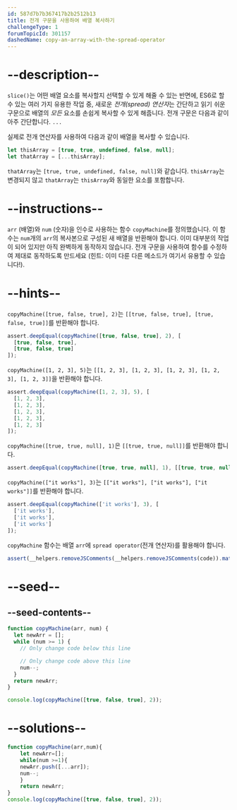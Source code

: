 ```yaml
---
id: 587d7b7b367417b2b2512b13
title: 전개 구문을 사용하여 배열 복사하기
challengeType: 1
forumTopicId: 301157
dashedName: copy-an-array-with-the-spread-operator
---
```


# --description--

`slice()`는 어떤 배열 요소를 복사할지 선택할 수 있게 해줄 수 있는 반면에, ES6로 할 수 있는 여러 가지 유용한 작업 중, 새로운 <dfn>전개(spread) 연산자</dfn>는 간단하고 읽기 쉬운 구문으로 배열의 *모든* 요소를 손쉽게 복사할 수 있게 해줍니다. 전개 구문은 다음과 같이 아주 간단합니다. `...`

실제로 전개 연산자를 사용하여 다음과 같이 배열을 복사할 수 있습니다.

```js
let thisArray = [true, true, undefined, false, null];
let thatArray = [...thisArray];
```

`thatArray`는 `[true, true, undefined, false, null]`와 같습니다. `thisArray`는 변경되지 않고 `thatArray`는 `thisArray`와 동일한 요소를 포함합니다.

# --instructions--

`arr` (배열)와 `num` (숫자)을 인수로 사용하는 함수 `copyMachine`를 정의했습니다. 이 함수는 `num`개의 `arr`의 복사본으로 구성된 새 배열을 반환해야 합니다. 이미 대부분의 작업이 되어 있지만 아직 완벽하게 동작하지 않습니다. 전개 구문을 사용하여 함수를 수정하여 제대로 동작하도록 만드세요 (힌트: 이미 다룬 다른 메소드가 여기서 유용할 수 있습니다!).

# --hints--

`copyMachine([true, false, true], 2)`는 `[[true, false, true], [true, false, true]]`를 반환해야 합니다.

```js
assert.deepEqual(copyMachine([true, false, true], 2), [
  [true, false, true],
  [true, false, true]
]);
```

`copyMachine([1, 2, 3], 5)`는 `[[1, 2, 3], [1, 2, 3], [1, 2, 3], [1, 2, 3], [1, 2, 3]]`을 반환해야 합니다.

```js
assert.deepEqual(copyMachine([1, 2, 3], 5), [
  [1, 2, 3],
  [1, 2, 3],
  [1, 2, 3],
  [1, 2, 3],
  [1, 2, 3]
]);
```

`copyMachine([true, true, null], 1)`은 `[[true, true, null]]`를 반환해야 합니다.

```js
assert.deepEqual(copyMachine([true, true, null], 1), [[true, true, null]]);
```

`copyMachine(["it works"], 3)`는 `[["it works"], ["it works"], ["it works"]]`를 반환해야 합니다.

```js
assert.deepEqual(copyMachine(['it works'], 3), [
  ['it works'],
  ['it works'],
  ['it works']
]);
```

`copyMachine` 함수는 배열 `arr`에 `spread operator`(전개 연산자)를 활용해야 합니다.

```js
assert(__helpers.removeJSComments(__helpers.removeJSComments(code)).match(/\.\.\.\s*arr/));
```

# --seed--

## --seed-contents--

```js
function copyMachine(arr, num) {
  let newArr = [];
  while (num >= 1) {
    // Only change code below this line

    // Only change code above this line
    num--;
  }
  return newArr;
}

console.log(copyMachine([true, false, true], 2));
```

# --solutions--

```js
function copyMachine(arr,num){
    let newArr=[];
    while(num >=1){
    newArr.push([...arr]);
    num--;
    }
    return newArr;
}
console.log(copyMachine([true, false, true], 2));
```
